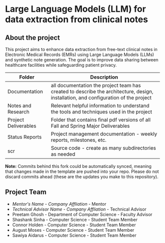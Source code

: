 # Large Language Models (LLM) for data extraction from clinical notes
## About the project
This project aims to enhance data extraction from free-text clinical notes in Electronic Medical Records (EMRs) using Large Language Models (LLMs) and synthetic note generation. The goal is to improve data sharing between healthcare facilities while safeguarding patient privacy.


| Folder | Description |
|---|---|
| Documentation |  all documentation the project team has created to describe the architecture, design, installation, and configuration of the project |
| Notes and Research | Relevant helpful information to understand the tools and techniques used in the project |
| Project Deliverables | Folder that contains final pdf versions of all Fall and Spring Major Deliverables |
| Status Reports | Project management documentation - weekly reports, milestones, etc. |
| scr | Source code - create as many subdirectories as needed |

**Note:** Commits behind this fork could be automatically synced, meaning that changes made in the template are pushed into your repo. Please do not discard commits ahead (these are the updates you make to this repository).

## Project Team
- *Mentor's Name*  - *Company Affliation* - Mentor
- *Technical Advisor Name* - *Company Affliation* - Technical Advisor
- Preetam Ghosh - Department of Computer Science - Faculty Advisor
- Shashank Sinha - Computer Science - Student Team Member
- Connor Holden - Computer Science - Student Team Member
- August Moses - Computer Science - Student Team Member
- Sawiya Aidarus - Computer Science - Student Team Member
